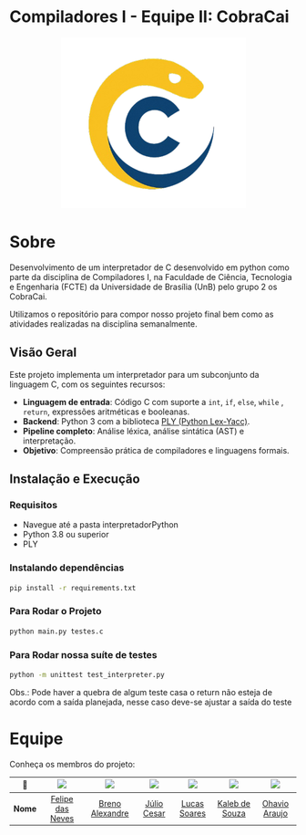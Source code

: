 # Compiladores I - Equipe II: CobraCai

<p align="center">
  <img src="./docs/assets/logoSemFundoGG.png" height='300px' style={{ display: 'block', margin: 'auto', marginTop: '100px' }} />
</p>

# Sobre

Desenvolvimento de um interpretador de C desenvolvido em python como parte da disciplina de Compiladores I, na Faculdade de Ciência, Tecnologia e Engenharia (FCTE) da Universidade de Brasília (UnB) pelo grupo 2 os CobraCai.

Utilizamos o repositório para compor nosso projeto final bem como as atividades realizadas na disciplina semanalmente.

## Visão Geral

Este projeto implementa um interpretador para um subconjunto da linguagem C, com os seguintes recursos:

- **Linguagem de entrada**: Código C com suporte a `int`, `if`, `else`, `while` , `return`, expressões aritméticas e booleanas.
- **Backend**: Python 3 com a biblioteca [PLY (Python Lex-Yacc)](http://www.dabeaz.com/ply/).
- **Pipeline completo**: Análise léxica, análise sintática (AST) e interpretação.
- **Objetivo**: Compreensão prática de compiladores e linguagens formais.

## Instalação e Execução

### Requisitos

- Navegue até a pasta interpretadorPython
- Python 3.8 ou superior
- PLY 

### Instalando dependências

```bash
pip install -r requirements.txt
```

### Para Rodar o Projeto

```bash
python main.py testes.c
```
### Para Rodar nossa suíte de testes

```bash
python -m unittest test_interpreter.py
```
Obs.: Pode haver a quebra de algum teste casa o return não esteja de acordo com a saída planejada, nesse caso deve-se ajustar a saída do teste

<!--

- Montar os tópicos com a equipe de deploy e testes 

# Instruções para iniciar o site localmente (em ambientes X)

### Dependências

- Node.js v20.13.1
- NPM (Node Package Manager)
- PostgreSQL
- Ruby
- Rails
- Docker

-->

# Equipe

Conheça os membros do projeto:
                                                                


| **📸**    | [<img src="https://avatars.githubusercontent.com/u/62055315?v=4" width=100>]() | [<img src="https://avatars.githubusercontent.com/brenoalexandre0" width=100>]() | [<img src="https://avatars.githubusercontent.com/Julio1099" width=100>]() | [<img src="https://avatars.githubusercontent.com/u/82137254?v=4" width=100>]() | [<img src="https://avatars.githubusercontent.com/u/163928510?v=4" width=100>]() | [<img src="https://avatars.githubusercontent.com/u/149620306?v=4" width=100>]() |
|:---------:|:------------------------------------------------------------------------------:|:-------------------------------------------------------------------------------:|:------------------------------------------------------------------------------:|:------------------------------------------------------------------------------:|:------------------------------------------------------------------------------:|:------------------------------------------------------------------------------:|
| **Nome**  | [Felipe das Neves](https://github.com/FelipeFreire-gf) | [Breno Alexandre](https://github.com/brenoalexandre0)  | [Júlio Cesar](https://github.com/Julio1099) | [Lucas Soares](https://github.com/lucaaassb) | [Kaleb de Souza](https://github.com/kalebmacedo) | [Ohavio Araujo](https://github.com/bolzanMGB) |                     

